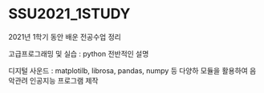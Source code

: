 # SSU2021_1STUDY

2021년 1학기 동안 배운 전공수업 정리

고급프로그래밍 및 실습 : python 전반적인 설명 

디지털 사운드 : matplotilb, librosa, pandas, numpy 등 다양하 모듈을 활용하여 음악관려 인공지능 프로그램 제작

